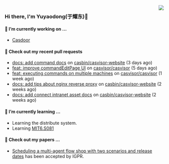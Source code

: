 <img align="right" src="https://github-readme-stats.vercel.app/api?username=leo220yuyaodog&show_icons=true&icon_color=805AD5&text_color=718096&bg_color=ffffff&hide_title=true" />

### Hi there, I'm Yuyaodong(于耀东)👋
#### 🔭 I’m currently working on ...
- [Casdoor](https://github.com/casdoor)

#### 🔨 Check out my recent pull requests

- [docs: add command docs](https://github.com/casbin/casvisor-website/pull/16) on [casbin/casvisor-website](https://github.com/casbin/casvisor-website) (3 days ago)
- [feat: improve commandEditPage UI](https://github.com/casvisor/casvisor/pull/84) on [casvisor/casvisor](https://github.com/casvisor/casvisor) (5 days ago)
- [feat: executing commands on multiple machines](https://github.com/casvisor/casvisor/pull/79) on [casvisor/casvisor](https://github.com/casvisor/casvisor) (1 week ago)
- [docs: add tips about nginx reverse proxy](https://github.com/casbin/casvisor-website/pull/15) on [casbin/casvisor-website](https://github.com/casbin/casvisor-website) (2 weeks ago)
- [docs: add connect intranet asset docs](https://github.com/casbin/casvisor-website/pull/14) on [casbin/casvisor-website](https://github.com/casbin/casvisor-website) (2 weeks ago)

#### 🌱 I’m currently learning ...
- Learning the distribute system.
- Learning [MIT6.S081](https://pdos.csail.mit.edu/6.828/2021/schedule.html)

#### 📜 Check out my papers ...
- [Scheduling a multi-agent flow shop with two scenarios and release dates](https://www.tandfonline.com/doi/full/10.1080/00207543.2023.2188646) has been accepted by IGPR.

